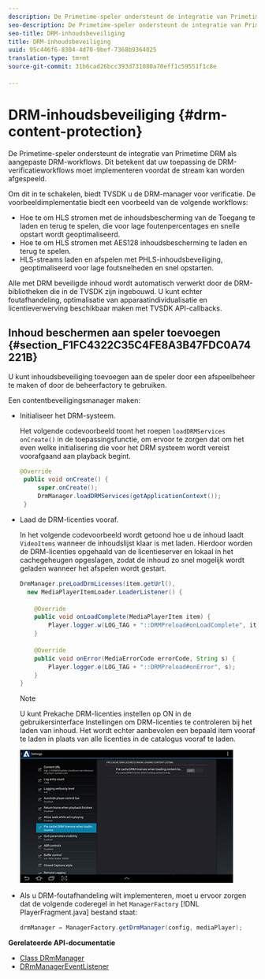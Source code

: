 ```yaml
---
description: De Primetime-speler ondersteunt de integratie van Primetime DRM als aangepaste DRM-workflows. Dit betekent dat uw toepassing de DRM-verificatieworkflows moet implementeren voordat de stream kan worden afgespeeld.
seo-description: De Primetime-speler ondersteunt de integratie van Primetime DRM als aangepaste DRM-workflows. Dit betekent dat uw toepassing de DRM-verificatieworkflows moet implementeren voordat de stream kan worden afgespeeld.
seo-title: DRM-inhoudsbeveiliging
title: DRM-inhoudsbeveiliging
uuid: 95c446f6-8304-4d70-9bef-7368b9364025
translation-type: tm+mt
source-git-commit: 31b6cad26bcc393d731080a70eff1c59551f1c8e

---
```



# DRM-inhoudsbeveiliging {#drm-content-protection}

De Primetime-speler ondersteunt de integratie van Primetime DRM als aangepaste DRM-workflows. Dit betekent dat uw toepassing de DRM-verificatieworkflows moet implementeren voordat de stream kan worden afgespeeld.

Om dit in te schakelen, biedt TVSDK u de DRM-manager voor verificatie. De voorbeeldimplementatie biedt een voorbeeld van de volgende workflows:

* Hoe te om HLS stromen met de inhoudsbescherming van de Toegang te laden en terug te spelen, die voor lage foutenpercentages en snelle opstart wordt geoptimaliseerd.
* Hoe te om HLS stromen met AES128 inhoudsbescherming te laden en terug te spelen.
* HLS-streams laden en afspelen met PHLS-inhoudsbeveiliging, geoptimaliseerd voor lage foutsnelheden en snel opstarten.

Alle met DRM beveiligde inhoud wordt automatisch verwerkt door de DRM-bibliotheken die in de TVSDK zijn ingebouwd. U kunt echter foutafhandeling, optimalisatie van apparaatindividualisatie en licentieverwerving beschikbaar maken met TVSDK API-callbacks.

## Inhoud beschermen aan speler toevoegen {#section_F1FC4322C35C4FE8A3B47FDC0A74221B}

U kunt inhoudsbeveiliging toevoegen aan de speler door een afspeelbeheer te maken of door de beheerfactory te gebruiken.

Een contentbeveiligingsmanager maken:

* Initialiseer het DRM-systeem.

   Het volgende codevoorbeeld toont het roepen `loadDRMServices` `onCreate()` in de toepassingsfunctie, om ervoor te zorgen dat om het even welke initialisering die voor het DRM systeem wordt vereist voorafgaand aan playback begint.

   ```java
   @Override 
    public void onCreate() { 
        super.onCreate();  
        DrmManager.loadDRMServices(getApplicationContext()); 
    }
   ```

* Laad de DRM-licenties vooraf.

   In het volgende codevoorbeeld wordt getoond hoe u de inhoud laadt `VideoItems` wanneer de inhoudslijst klaar is met laden. Hierdoor worden de DRM-licenties opgehaald van de licentieserver en lokaal in het cachegeheugen opgeslagen, zodat de inhoud zo snel mogelijk wordt geladen wanneer het afspelen wordt gestart.

   ```java
   DrmManager.preLoadDrmLicenses(item.getUrl(),  
     new MediaPlayerItemLoader.LoaderListener() { 
   
       @Override 
       public void onLoadComplete(MediaPlayerItem item) { 
           Player.logger.w(LOG_TAG + "::DRMPreload#onLoadComplete", item.getResource().getUrl()); 
       } 
   
       @Override 
       public void onError(MediaErrorCode errorCode, String s) { 
           Player.logger.e(LOG_TAG + "::DRMPreload#onError", s); 
       } 
   } 
   ```

   >[!NOTE]
   >
   >U kunt Prekache DRM-licenties instellen op ON in de gebruikersinterface Instellingen om DRM-licenties te controleren bij het laden van inhoud. Het wordt echter aanbevolen een bepaald item vooraf te laden in plaats van alle licenties in de catalogus vooraf te laden.
   >
   >![](assets/precache-drm-licenses.jpg)

* Als u DRM-foutafhandeling wilt implementeren, moet u ervoor zorgen dat de volgende coderegel in het `ManagerFactory` [!DNL PlayerFragment.java] bestand staat:

   ```java
   drmManager = ManagerFactory.getDrmManager(config, mediaPlayer);
   ```

**Gerelateerde API-documentatie**

* [Class DRmManager](https://help.adobe.com/en_US/primetime/api/reference_implementation/android/javadoc/com/adobe/primetime/reference/manager/DrmManager.html)
* [DRmManagerEventListener](https://help.adobe.com/en_US/primetime/api/reference_implementation/android/javadoc/com/adobe/primetime/reference/manager/DrmManager.DrmManagerEventListener.html)